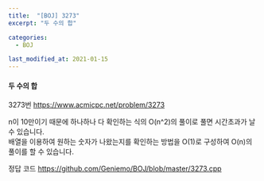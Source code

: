 ```yaml
---
title:  "[BOJ] 3273"
excerpt: "두 수의 합"

categories:
  - BOJ

last_modified_at: 2021-01-15
---
```


#### 두 수의 합

3273번 <https://www.acmicpc.net/problem/3273>

n이 10만이기 때문에 하나하나 다 확인하는 식의 O(n^2)의 풀이로 풀면 시간초과가 날 수 있습니다.<br>
배열을 이용하여 원하는 숫자가 나왔는지를 확인하는 방법을 O(1)로 구성하여 O(n)의 풀이를 할 수 있습니다.

정답 코드 <https://github.com/Geniemo/BOJ/blob/master/3273.cpp>